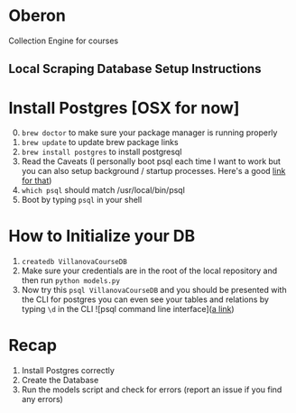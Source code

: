 # Oberon
Collection Engine for courses

## Local Scraping Database Setup Instructions


Install Postgres [OSX for now]
=============================
0. ```brew doctor``` to make sure your package manager is running properly
1. ```brew update``` to update brew package links
2. ```brew install postgres``` to install postgresql
3. Read the Caveats (I personally boot psql each time I want to work but you can also setup 
background / startup processes. Here's a good [link for that](https://www.codefellows.org/blog/three-battle-tested-ways-to-install-postgresql))
3. ```which psql``` should match /usr/local/bin/psql
4. Boot by typing ```psql``` in your shell


How to Initialize your DB
=============================
1. ```createdb VillanovaCourseDB```
2. Make sure your credentials are in the root of the local repository and then run ```python models.py```
3. Now try this ```psql VillanovaCourseDB``` and you should be presented with the CLI for postgres
you can even see your tables and relations by typing ```\d``` in the CLI
![psql command line interface]([a link](https://github.com/user/repo/blob/branch/psqltables.png))


Recap
=============================
1. Install Postgres correctly
2. Create the Database 
3. Run the models script and check for errors (report an issue if you find any errors)